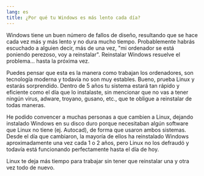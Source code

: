 ```yaml
---
lang: es
title: ¿Por qué tu Windows es más lento cada día?
---
```


Windows tiene un buen número de fallos de diseño, resultando que se hace cada vez más y más lento y no dura mucho tiempo. Probablemente habrás escuchado a alguien decir, más de una vez, "mi ordenador se está poniendo perezoso, voy a reinstalar". Reinstalar Windows resuelve el problema... hasta la próxima vez.

Puedes pensar que esta es la manera como trabajan los ordenadores, son tecnología moderna y todavía no son muy estables. Bueno, prueba Linux y estarás sorprendido. Dentro de 5 años tu sistema estará tan rápido y eficiente como el día que lo instalaste, sin mencionar que no vas a tener ningún virus, adware, troyano, gusano, etc., que te obligue a reinstalar de todas maneras.

He podido convencer a muchas personas a que cambien a Linux, dejando instalado Windows en su disco duro porque necesitaban algún software que Linux no tiene (ej. Autocad), de forma que usaron ambos sistemas. Desde el día que cambiaron, la mayoría de ellos ha reinstalado Windows aproximadamente una vez cada 1 o 2 años, pero Linux no los defraudó y todavía está funcionando perfectamente hasta el día de hoy.

Linux te deja más tiempo para trabajar sin tener que reinstalar una y otra vez todo de nuevo.







